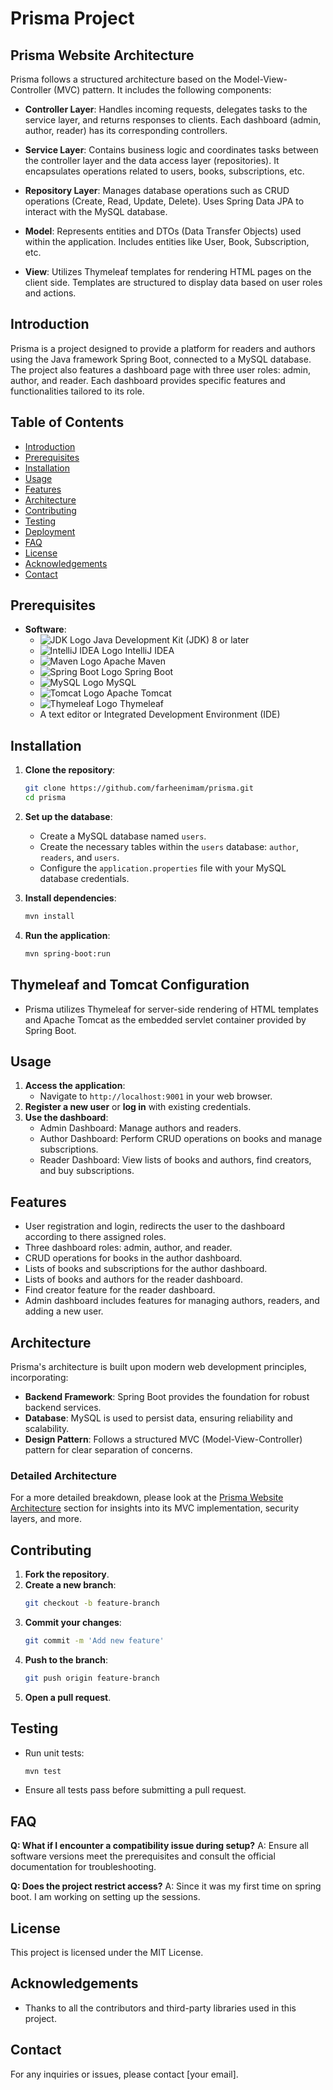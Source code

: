 # Prisma Project

## Prisma Website Architecture

Prisma follows a structured architecture based on the Model-View-Controller (MVC) pattern. It includes the following components:

* **Controller Layer**: Handles incoming requests, delegates tasks to the service layer, and returns responses to clients. Each dashboard (admin, author, reader) has its corresponding controllers.

* **Service Layer**: Contains business logic and coordinates tasks between the controller layer and the data access layer (repositories). It encapsulates operations related to users, books, subscriptions, etc.

* **Repository Layer**: Manages database operations such as CRUD operations (Create, Read, Update, Delete). Uses Spring Data JPA to interact with the MySQL database.

* **Model**: Represents entities and DTOs (Data Transfer Objects) used within the application. Includes entities like User, Book, Subscription, etc.

* **View**: Utilizes Thymeleaf templates for rendering HTML pages on the client side. Templates are structured to display data based on user roles and actions.

## Introduction
Prisma is a project designed to provide a platform for readers and authors using the Java framework Spring Boot, connected to a MySQL database. The project also features a dashboard page with three user roles: admin, author, and reader. Each dashboard provides specific features and functionalities tailored to its role.

## Table of Contents
* [Introduction](#introduction)
* [Prerequisites](#prerequisites)
* [Installation](#installation)
* [Usage](#usage)
* [Features](#features)
* [Architecture](#architecture)
* [Contributing](#contributing)
* [Testing](#testing)
* [Deployment](#deployment)
* [FAQ](#faq)
* [License](#license)
* [Acknowledgements](#acknowledgements)
* [Contact](#contact)

## Prerequisites
- **Software**:
  - ![JDK Logo](https://upload.wikimedia.org/wikipedia/en/3/30/Java_programming_language_logo.svg) Java Development Kit (JDK) 8 or later
  - ![IntelliJ IDEA Logo](https://resources.jetbrains.com/storage/products/company/brand/logos/IntelliJ_IDEA_icon.svg) IntelliJ IDEA
  - ![Maven Logo](https://upload.wikimedia.org/wikipedia/commons/5/52/Apache_Maven_logo.svg) Apache Maven
  - ![Spring Boot Logo](https://spring.io/images/icon-spring-boot-3c495fb458d14df1db08fa9d8528d1a7.svg) Spring Boot
  - ![MySQL Logo](https://www.mysql.com/common/logos/logo-mysql-170x115.png) MySQL
  - ![Tomcat Logo](https://upload.wikimedia.org/wikipedia/commons/7/7b/Tomcat-logo.svg) Apache Tomcat
  - ![Thymeleaf Logo](https://www.thymeleaf.org/doc/images/logo-thymeleaf.png) Thymeleaf
  - A text editor or Integrated Development Environment (IDE)

## Installation
1. **Clone the repository**:
    ```bash
    git clone https://github.com/farheenimam/prisma.git
    cd prisma
    ```
2. **Set up the database**:
    - Create a MySQL database named `users`.
    - Create the necessary tables within the `users` database: `author`, `readers`, and `users`.
    - Configure the `application.properties` file with your MySQL database credentials.

3. **Install dependencies**:
    ```bash
    mvn install
    ```
4. **Run the application**:
    ```bash
    mvn spring-boot:run
    ```

## Thymeleaf and Tomcat Configuration
* Prisma utilizes Thymeleaf for server-side rendering of HTML templates and Apache Tomcat as the embedded servlet container provided by Spring Boot.

## Usage
1. **Access the application**:
    - Navigate to `http://localhost:9001` in your web browser.
2. **Register a new user** or **log in** with existing credentials.
3. **Use the dashboard**:
    - Admin Dashboard: Manage authors and readers.
    - Author Dashboard: Perform CRUD operations on books and manage subscriptions.
    - Reader Dashboard: View lists of books and authors, find creators, and buy subscriptions.

## Features
* User registration and login, redirects the user to the dashboard according to there assigned roles.
* Three dashboard roles: admin, author, and reader.
* CRUD operations for books in the author dashboard.
* Lists of books and subscriptions for the author dashboard.
* Lists of books and authors for the reader dashboard.
* Find creator feature for the reader dashboard.
* Admin dashboard includes features for managing authors, readers, and adding a new user.

## Architecture

Prisma's architecture is built upon modern web development principles, incorporating:

* **Backend Framework**: Spring Boot provides the foundation for robust backend services.
* **Database**: MySQL is used to persist data, ensuring reliability and scalability.
* **Design Pattern**: Follows a structured MVC (Model-View-Controller) pattern for clear separation of concerns.

### Detailed Architecture
For a more detailed breakdown, please look at the [Prisma Website Architecture](#prisma-website-architecture) section for insights into its MVC implementation, security layers, and more.

## Contributing
1. **Fork the repository**.
2. **Create a new branch**:
    ```bash
    git checkout -b feature-branch
    ```
3. **Commit your changes**:
    ```bash
    git commit -m 'Add new feature'
    ```
4. **Push to the branch**:
    ```bash
    git push origin feature-branch
    ```
5. **Open a pull request**.

## Testing
* Run unit tests:
    ```bash
    mvn test
    ```
* Ensure all tests pass before submitting a pull request.

## FAQ
**Q: What if I encounter a compatibility issue during setup?**
A: Ensure all software versions meet the prerequisites and consult the official documentation for troubleshooting.

**Q: Does the project restrict access?**
A: Since it was my first time on spring boot. I am working on setting up the sessions.

## License
This project is licensed under the MIT License.

## Acknowledgements
* Thanks to all the contributors and third-party libraries used in this project.

## Contact
For any inquiries or issues, please contact [your email].
